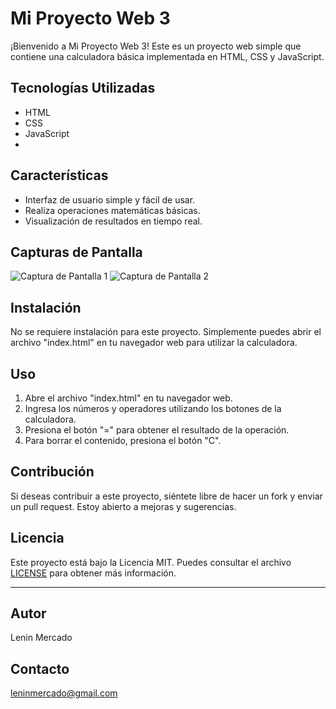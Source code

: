 # Mi Proyecto Web 3

¡Bienvenido a Mi Proyecto Web 3! Este es un proyecto web simple que contiene una calculadora básica implementada en HTML, CSS y JavaScript.

## Tecnologías Utilizadas

- HTML
- CSS
- JavaScript
- 
## Características

- Interfaz de usuario simple y fácil de usar.
- Realiza operaciones matemáticas básicas.
- Visualización de resultados en tiempo real.

## Capturas de Pantalla

![Captura de Pantalla 1](captura1.png)
![Captura de Pantalla 2](captura2.png)

## Instalación

No se requiere instalación para este proyecto. Simplemente puedes abrir el archivo "index.html" en tu navegador web para utilizar la calculadora.

## Uso

1. Abre el archivo "index.html" en tu navegador web.
2. Ingresa los números y operadores utilizando los botones de la calculadora.
3. Presiona el botón "=" para obtener el resultado de la operación.
4. Para borrar el contenido, presiona el botón "C".

## Contribución

Si deseas contribuir a este proyecto, siéntete libre de hacer un fork y enviar un pull request. Estoy abierto a mejoras y sugerencias.

## Licencia

Este proyecto está bajo la Licencia MIT. Puedes consultar el archivo [LICENSE](LICENSE) para obtener más información.

---
## Autor
Lenin Mercado

## Contacto
leninmercado@gmail.com


